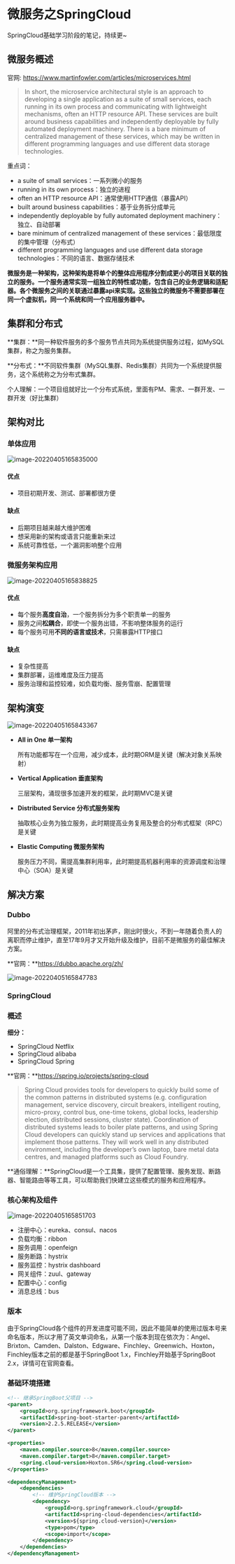 # 微服务之SpringCloud

SpringCloud基础学习阶段的笔记，持续更~

## 微服务概述

官网: https://www.martinfowler.com/articles/microservices.html

> In short, the microservice architectural style is an approach to developing a single application as a suite of small services, each running in its own process and communicating with lightweight mechanisms, often an HTTP resource API. These services are built around business capabilities and independently deployable by fully automated deployment machinery. There is a bare minimum of centralized management of these services, which may be written in different programming languages and use different data storage technologies.

重点词：

* a suite of small services：一系列微小的服务
* running in its own process：独立的进程
* often an HTTP resource API：通常使用HTTP通信（暴露API）
* built around business capabilities：基于业务拆分成单元
* independently deployable by fully automated deployment machinery：独立、自动部署
* bare minimum of centralized management of these services：最低限度的集中管理（分布式）
* different programming languages and use different data storage technologies：不同的语言、数据存储技术

​        **微服务是一种架构，这种架构是将单个的整体应用程序分割成更小的项目关联的独立的服务。一个服务通常实现一组独立的特性或功能，包含自己的业务逻辑和适配器。各个微服务之间的关联通过暴露api来实现。这些独立的微服务不需要部署在同一个虚拟机，同一个系统和同一个应用服务器中。**



## 集群和分布式

**集群：**同一种软件服务的多个服务节点共同为系统提供服务过程，如MySQL集群，称之为服务集群。

**分布式：**不同软件集群（MySQL集群、Redis集群）共同为一个系统提供服务，这个系统称之为分布式集群。

个人理解：一个项目组就好比一个分布式系统，里面有PM、需求、一群开发、一群开发（好比集群）



## 架构对比

### 单体应用

![image-20220405165835000](https://picgo-1304850123.cos.ap-guangzhou.myqcloud.com/image-20220405165835000.png)

#### 优点

* 项目初期开发、测试、部署都很方便

#### 缺点

- 后期项目越来越大维护困难
- 想采用新的架构或语言只能重新来过
- 系统可靠性低，一个漏洞影响整个应用

### 微服务架构应用

![image-20220405165838825](https://picgo-1304850123.cos.ap-guangzhou.myqcloud.com/image-20220405165838825.png)

#### 优点

- 每个服务**高度自治**，一个服务拆分为多个职责单一的服务
- 服务之间**松耦合**，即使一个服务出错，不影响整体服务的运行
- 每个服务可用**不同的语言或技术**，只需暴露HTTP接口

#### 缺点

- 复杂性提高
- 集群部署，运维难度及压力提高
- 服务治理和监控较难，如负载均衡、服务雪崩、配置管理



## 架构演变

![image-20220405165843367](https://picgo-1304850123.cos.ap-guangzhou.myqcloud.com/image-20220405165843367.png)

* **All in One  单一架构**

  所有功能都写在一个应用，减少成本，此时期ORM是关键（解决对象关系映射）

* **Vertical Application  垂直架构**

  三层架构，涌现很多加速开发的框架，此时期MVC是关键

* **Distributed Service  分布式服务架构**

  抽取核心业务为独立服务，此时期提高业务复用及整合的分布式框架（RPC）是关键

* **Elastic Computing  微服务架构**

  服务压力不同，需提高集群利用率，此时期提高机器利用率的资源调度和治理中心（SOA）是关键



## 解决方案

### Dubbo

阿里的分布式治理框架，2011年初出茅庐，刚出时很火，不到一年随着负责人的离职而停止维护，直至17年9月才又开始升级及维护，目前不是微服务的最佳解决方案。

**官网：**https://dubbo.apache.org/zh/

![image-20220405165847783](https://picgo-1304850123.cos.ap-guangzhou.myqcloud.com/image-20220405165847783.png)



### SpringCloud

### 概述

**细分：**

* SpringCloud Netflix
* SpringCloud alibaba
* SpringCloud Spring

**官网：**https://spring.io/projects/spring-cloud

> Spring Cloud provides tools for developers to quickly build some of the common patterns in distributed systems (e.g. configuration management, service discovery, circuit breakers, intelligent routing, micro-proxy, control bus, one-time tokens, global locks, leadership election, distributed sessions, cluster state). Coordination of distributed systems leads to boiler plate patterns, and using Spring Cloud developers can quickly stand up services and applications that implement those patterns. They will work well in any distributed environment, including the developer’s own laptop, bare metal data centres, and managed platforms such as Cloud Foundry.

**通俗理解：**SpringCloud是一个工具集，提供了配置管理、服务发现、断路器、智能路由等等工具，可以帮助我们快建立这些模式的服务和应用程序。

### 核心架构及组件

![image-20220405165851703](https://picgo-1304850123.cos.ap-guangzhou.myqcloud.com/image-20220405165851703.png)

- 注册中心：eureka、consul、nacos
- 负载均衡：ribbon
- 服务调用：openfeign
- 服务断路：hystrix
- 服务监控：hystrix dashboard
- 网关组件：zuul、gateway
- 配置中心：config
- 消息总线：bus

### 版本

由于SpringCloud各个组件的开发进度可能不同，因此不能简单的使用过版本号来命名版本，所以才用了英文单词命名，从第一个版本到现在依次为：Angel、Brixton、Camden、Dalston、Edgware、Finchley、Greenwich、Hoxton，Finchley版本之前的都是基于SpringBoot 1.x，Finchley开始基于SpringBoot 2.x，详情可在官网查看。

### 基础环境搭建

```xml
<!-- 继承SpringBoot父项目 -->
<parent>
    <groupId>org.springframework.boot</groupId>
    <artifactId>spring-boot-starter-parent</artifactId>
    <version>2.2.5.RELEASE</version>
</parent>

<properties>
    <maven.compiler.source>8</maven.compiler.source>
    <maven.compiler.target>8</maven.compiler.target>
    <spring.cloud-version>Hoxton.SR6</spring.cloud-version>
</properties>

<dependencyManagement>
    <dependencies>
        <!-- 维护SpringCloud版本 -->
        <dependency>
            <groupId>org.springframework.cloud</groupId>
            <artifactId>spring-cloud-dependencies</artifactId>
            <version>${spring.cloud-version}</version>
            <type>pom</type>
            <scope>import</scope>
        </dependency>
    </dependencies>
</dependencyManagement>
```

